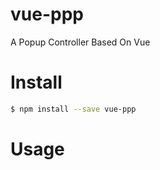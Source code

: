 # vue-ppp

A Popup Controller Based On Vue

# Install 

``` bash 
$ npm install --save vue-ppp
```

# Usage 


